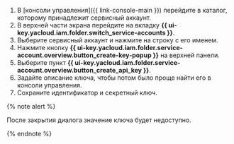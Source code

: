 1. В [консоли управления]({{ link-console-main }}) перейдите в каталог, которому принадлежит сервисный аккаунт.
1. В верхней части экрана перейдите на вкладку **{{ ui-key.yacloud.iam.folder.switch_service-accounts }}**.
1. Выберите сервисный аккаунт и нажмите на строку с его именем.
1. Нажмите кнопку **{{ ui-key.yacloud.iam.folder.service-account.overview.button_create-key-popup }}** на верхней панели.
1. Выберите пункт **{{ ui-key.yacloud.iam.folder.service-account.overview.button_create_api_key }}**.
1. Задайте описание ключа, чтобы потом было проще найти его в консоли управления.
1. Сохраните идентификатор и секретный ключ.

  {% note alert %}

  После закрытия диалога значение ключа будет недоступно.

  {% endnote %}